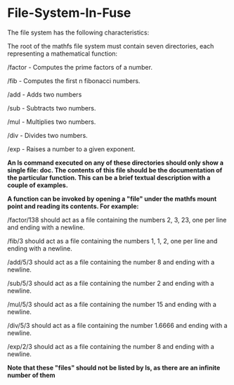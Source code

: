 # File-System-In-Fuse

The file system has the following characteristics:

The root of the mathfs file system must contain seven directories, each representing a mathematical function:

/factor - Computes the prime factors of a number.

/fib - Computes the first n fibonacci numbers.

/add - Adds two numbers

/sub - Subtracts two numbers.

/mul - Multiplies two numbers.

/div - Divides two numbers.

/exp - Raises a number to a given exponent.



**An ls command executed on any of these directories should only show a single file: doc. The contents of this file should be the documentation of the particular function. This can be a brief textual description with a couple of examples.**



**A function can be invoked by opening a "file" under the mathfs mount point and reading its contents. For example:**



/factor/138 should act as a file containing the numbers 2, 3, 23, one per line and ending with a newline.

/fib/3 should act as a file containing the numbers 1, 1, 2, one per line and ending with a newline.

/add/5/3 should act as a file containing the number 8 and ending with a newline.

/sub/5/3 should act as a file containing the number 2 and ending with a newline.

/mul/5/3 should act as a file containing the number 15 and ending with a newline.

/div/5/3 should act as a file containing the number 1.6666 and ending with a newline.

/exp/2/3 should act as a file containing the number 8 and ending with a newline.



**Note that these "files" should not be listed by ls, as there are an infinite number of them**

